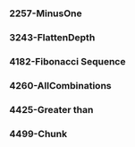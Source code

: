 ### 2257-MinusOne
### 3243-FlattenDepth
### 4182-Fibonacci Sequence
### 4260-AllCombinations
### 4425-Greater than
### 4499-Chunk